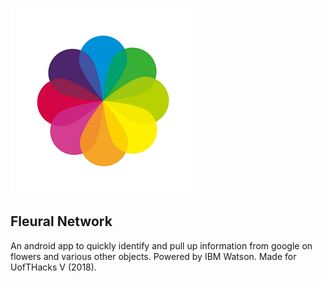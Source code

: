 ![Fleural Network](README_Images/fleuralNetwork.png)

## Fleural Network


An android app to quickly identify and pull up information from google on flowers and various other objects. Powered by IBM Watson.
Made for UofTHacks V (2018).
